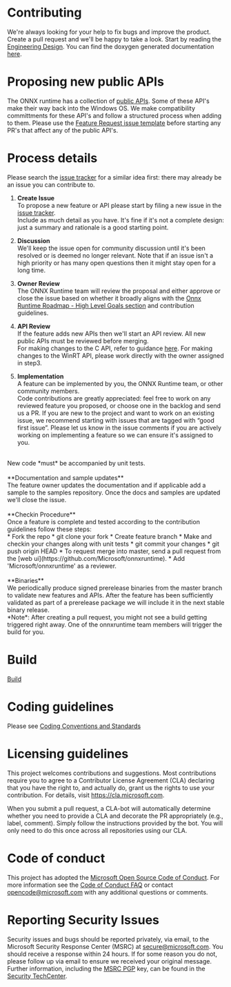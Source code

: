# Contributing

We're always looking for your help to fix bugs and improve the product. Create a pull request and we'll be happy to take a look.
Start by reading the [Engineering Design](docs/HighLevelDesign.md). You can find the doxygen generated documentation [here](https://microsoft.github.io/onnxruntime/).

# Proposing new public APIs
The ONNX runtime has a collection of [public APIs](docs/HighLevelDesign.md).  Some of these API's make their way back into the Windows OS.  We make compatibility committments for these API's and follow a structured process when adding to them.  Please use the [Feature Request issue template](issues/new?template=feature_request.md) before starting any PR's that affect any of the public API's.

# Process details

Please search the [issue tracker](https://github.com/microsoft/onnxruntime/issues) for a similar idea first: there may already be an issue you can contribute to.

1. **Create Issue**  
To propose a new feature or API please start by filing a new issue in the [issue tracker](https://github.com/microsoft/onnxruntime/issues).  
Include as much detail as you have. It's fine if it's not a complete design: just a summary and rationale is a good starting point.

2. **Discussion**  
We'll keep the issue open for community discussion until it's been resolved or is deemed no longer relevant.
Note that if an issue isn't a high priority or has many open questions then it might stay open for a long time.

3. **Owner Review**  
The ONNX Runtime team will review the proposal and either approve or close the issue based on whether it broadly aligns with the [Onnx Runtime Roadmap - High Level Goals section](../docs/Roadmap.md) and contribution guidelines.

4. **API Review**  
If the feature adds new APIs then we'll start an API review.
All new public APIs must be reviewed before merging.  
For making changes to the C API, refer to guidance [here](onnxruntime/core/session/onnxruntime_c_api.cc#L1326).
For making changes to the WinRT API, please work directly with the owner assigned in step3.

5. **Implementation**  
A feature can be implemented by you, the ONNX Runtime team, or other community members.  
Code contributions are greatly appreciated: feel free to work on any reviewed feature you proposed, or choose one in the backlog and send us a PR. If you are new to the project and want to work on an existing issue, we recommend starting with issues that are tagged with “good first issue”. Please let us know in the issue comments if you are actively working on implementing a feature so we can ensure it's assigned to you.  
<br>
New code *must* be accompanied by unit tests.
<br><br>
**Documentation and sample updates**<br>
The feature owner updates the documentation and if applicable add a sample to the samples repository.
Once the docs and samples are updated we'll close the issue.
<br><br>
**Checkin Procedure**<br>
Once a feature is complete and tested according to the contribution guidelines follow these steps:
<br>
 * Fork the repo
 * git clone your fork
 * Create feature branch
 * Make and checkin your changes along with unit tests
 * git commit your changes
 * git push origin HEAD
 * To request merge into master, send a pull request from the [web ui](https://github.com/Microsoft/onnxruntime).
 * Add 'Microsoft/onnxruntime' as a reviewer.
<br><br>
**Binaries**<br>
We periodically produce signed prerelease binaries from the master branch to validate new features and APIs.  
After the feature has been sufficiently validated as part of a prerelease package we will include it in the next stable binary release.
<br>
*Note*: After creating a pull request, you might not see a build getting triggered right away. One of the
onnxruntime team members will trigger the build for you.

# Build
[Build](BUILD.md)

# Coding guidelines
Please see [Coding Conventions and Standards](./docs/Coding_Conventions_and_Standards.md)

# Licensing guidelines
This project welcomes contributions and suggestions. Most contributions require you to
agree to a Contributor License Agreement (CLA) declaring that you have the right to,
and actually do, grant us the rights to use your contribution. For details, visit
https://cla.microsoft.com.

When you submit a pull request, a CLA-bot will automatically determine whether you need
to provide a CLA and decorate the PR appropriately (e.g., label, comment). Simply follow the
instructions provided by the bot. You will only need to do this once across all repositories using our CLA.

# Code of conduct
This project has adopted the [Microsoft Open Source Code of Conduct](https://opensource.microsoft.com/codeofconduct/).
For more information see the [Code of Conduct FAQ](https://opensource.microsoft.com/codeofconduct/faq/)
or contact [opencode@microsoft.com](mailto:opencode@microsoft.com) with any additional questions or comments.

# Reporting Security Issues
Security issues and bugs should be reported privately, via email, to the Microsoft Security
Response Center (MSRC) at [secure@microsoft.com](mailto:secure@microsoft.com). You should
receive a response within 24 hours. If for some reason you do not, please follow up via
email to ensure we received your original message. Further information, including the
[MSRC PGP](https://technet.microsoft.com/en-us/security/dn606155) key, can be found in
the [Security TechCenter](https://technet.microsoft.com/en-us/security/default).
